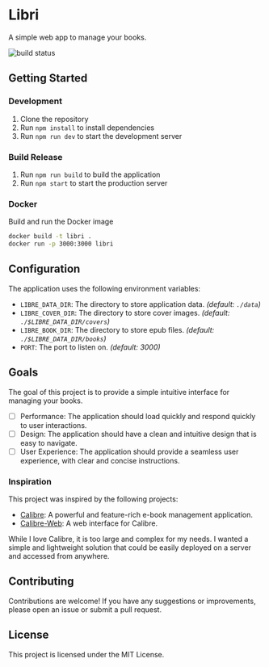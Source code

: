 # Libri

A simple web app to manage your books.

![build status](https://github.com/amcoder/libri/actions/workflows/ci.yml/badge.svg?branch=main)

## Getting Started

### Development

1. Clone the repository
2. Run `npm install` to install dependencies
3. Run `npm run dev` to start the development server

### Build Release

1. Run `npm run build` to build the application
2. Run `npm start` to start the production server

### Docker

Build and run the Docker image

```sh
docker build -t libri .
docker run -p 3000:3000 libri
```

## Configuration

The application uses the following environment variables:

- `LIBRE_DATA_DIR`: The directory to store application data. _(default: `./data`)_
- `LIBRE_COVER_DIR`: The directory to store cover images. _(default: `./$LIBRE_DATA_DIR/covers`)_
- `LIBRE_BOOK_DIR`: The directory to store epub files. _(default: `./$LIBRE_DATA_DIR/books`)_
- `PORT`: The port to listen on. _(default: 3000)_

## Goals

The goal of this project is to provide a simple intuitive interface for managing your books.

- [ ] Performance: The application should load quickly and respond quickly to user interactions.
- [ ] Design: The application should have a clean and intuitive design that is easy to navigate.
- [ ] User Experience: The application should provide a seamless user experience, with clear and concise instructions.

### Inspiration

This project was inspired by the following projects:

- [Calibre](https://calibre-ebook.com/): A powerful and feature-rich e-book management application.
- [Calibre-Web](https://github.com/janeczku/calibre-web): A web interface for Calibre.

While I love Calibre, it is too large and complex for my needs. I wanted a simple and lightweight
solution that could be easily deployed on a server and accessed from anywhere.

## Contributing

Contributions are welcome! If you have any suggestions or improvements, please open an issue or submit a pull request.

## License

This project is licensed under the MIT License.
